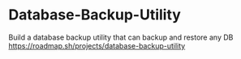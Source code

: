 # Database-Backup-Utility
Build a database backup utility that can backup and restore any DB
https://roadmap.sh/projects/database-backup-utility
